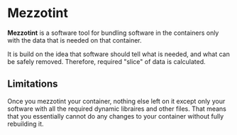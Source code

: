 # Mezzotint

**Mezzotint** is a software tool for bundling software in the
containers only with the data that is needed on that container.

It is build on the idea that software should tell what is needed, and
what can be safely removed. Therefore, required "slice" of data
is calculated.

## Limitations

Once you mezzotint your container, nothing else left on it except
only your software with all the required dynamic libraires and other
files. That means that you essentially cannot do any changes to your
container without fully rebuilding it.
